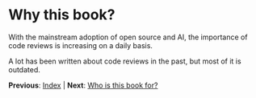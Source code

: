 # Why this book?

With the mainstream adoption of open source and AI, the importance of code reviews is increasing on a daily basis.

A lot has been written about code reviews in the past, but most of it is outdated.

**Previous**: [Index](./README.md) | **Next**: [Who is this book for?](./who-is-this-book-for.md)
